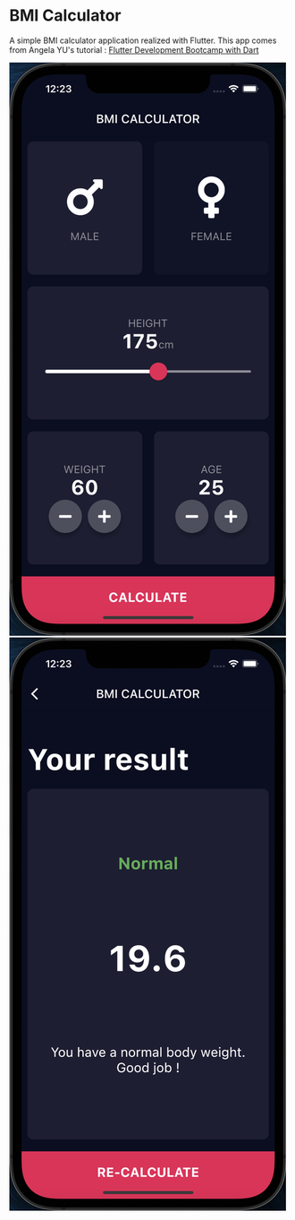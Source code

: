 # BMI Calculator

A simple BMI calculator application realized with Flutter.
This app comes from Angela YU's tutorial : [Flutter Development Bootcamp with Dart](https://www.udemy.com/course/flutter-bootcamp-with-dart/)

![InputScreen](/assets/input.png) ![ResultScreen](/assets/result.png)

